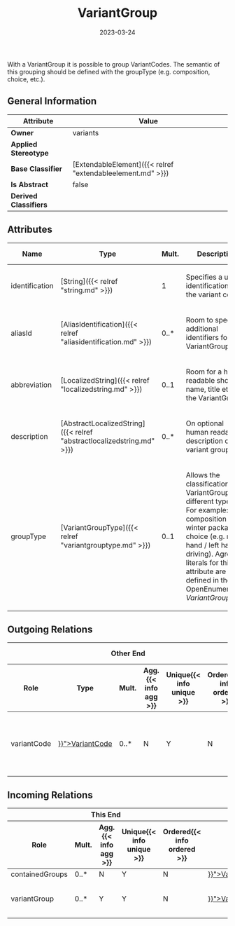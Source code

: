 ﻿---
title: VariantGroup
toc: false
type: specs
date: "2023-03-24"
draft: false
specification: VEC
version: 2.0.2
documentType: "Recommendation"
elementType: Class
classes:
  - VariantGroup
menu_name: vec-2.0.2
---
<p> With a VariantGroup it is possible to group VariantCodes. The semantic of this grouping should be defined with the groupType (e.g. composition, choice, etc.).      </p>

## General Information

| Attribute               | Value |
|-------------------------|-------|
| **Owner**               | variants |
| **Applied Stereotype**  |   |
| **Base Classifier**     | [ExtendableElement]({{< relref "extendableelement.md" >}})<br/>  |
| **Is Abstract**         | false |
| **Derived Classifiers** |   |

## Attributes
|  Name  |  Type  |  Mult.  |  Description  |  Owning Classifier  |
|--------|--------|---------|---------------|--------------|
|identification| [String]({{< relref "string.md" >}}) | 1 | <p>Specifies a unique identification of the variant code. </p> | [VariantGroup]({{< relref "variantgroup.md" >}}) |
|aliasId| [AliasIdentification]({{< relref "aliasidentification.md" >}}) | 0..* | <p> Room to specify additional identifiers for the VariantGroup.      </p> | [VariantGroup]({{< relref "variantgroup.md" >}}) |
|abbreviation| [LocalizedString]({{< relref "localizedstring.md" >}}) | 0..1 | <p> Room for a human readable short name, title etc. of the VariantGroup.      </p> | [VariantGroup]({{< relref "variantgroup.md" >}}) |
|description| [AbstractLocalizedString]({{< relref "abstractlocalizedstring.md" >}}) | 0..* | <p>On optional human readable description of the variant group. </p> | [VariantGroup]({{< relref "variantgroup.md" >}}) |
|groupType| [VariantGroupType]({{< relref "variantgrouptype.md" >}}) | 0..1 | <p> Allows the classification of a VariantGroups into different types. For example: - composition (e.g. winter package) - choice (e.g. right hand / left hand driving). Agreed literals for this attribute are defined in the OpenEnumeration <i>VariantGroupType.</i>      </p> | [VariantGroup]({{< relref "variantgroup.md" >}}) |

## Outgoing Relations
<table>
    <thead>
        <tr>
           <th colspan="6">Other End</th>
           <th colspan="1">This End</th>
           <th colspan="1">General</th>
        </tr>
        <tr>
           <th>Role</th>
           <th>Type</th>
           <th>Mult.</th>
           <th>Agg.{{< info agg >}}</th>
           <th>Unique{{< info unique >}}</th>
           <th>Ordered{{< info ordered >}}</th>
           <th>Mult.</th>
           <th>Description</th>
        </tr>
    <thead>
    <tbody>
    <tr>
        <td>variantCode</td>
        <td><a href="{{< relref "variantcode.md" >}}">VariantCode</a></td>
        <td>0..*</td>
        <td>N</td>
        <td>Y</td>
        <td>N</td>
        <td>0..*</td>
        <td>References the VariantCodes that are member of the VariantGroup.</td>
    </tr>
    </tbody>
</table>

##  Incoming Relations
<table>
    <thead>
        <tr>
           <th colspan="5">This End</th>
           <th colspan="2">Other End</th>
           <th colspan="1">General</th>
        </tr>
        <tr>
           <th>Role</th>
           <th>Mult.</th>
           <th>Agg.{{< info agg >}}</th>
           <th>Unique{{< info unique >}}</th>
           <th>Ordered{{< info ordered >}}</th>
           <th>Type</th>
           <th>Mult.</th>
           <th>Description</th>
        </tr>
    <thead>
    <tbody>
    <tr>
        <td>containedGroups</td>
        <td>0..*</td>
        <td>N</td>
        <td>Y</td>
        <td>N</td>
        <td><a href="{{< relref "variantstructurenode.md" >}}">VariantStructureNode</a></td>
        <td>0..*</td>
        <td></td>
    </tr>
    <tr>
        <td>variantGroup</td>
        <td>0..*</td>
        <td>Y</td>
        <td>Y</td>
        <td>N</td>
        <td><a href="{{< relref "variantgroupspecification.md" >}}">VariantGroupSpecification</a></td>
        <td>1</td>
        <td>Specifies the individual VariantGroups defined in the VariantGroupSpecification.</td>
    </tr>
    </tbody>
</table>



